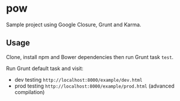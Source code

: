 # pow

Sample project using Google Closure, Grunt and Karma.

## Usage

Clone, install npm and Bower dependencies then run Grunt task `test`.

Run Grunt default task and visit:

- dev testing `http://localhost:8000/example/dev.html`
- prod testing `http://localhost:8000/example/prod.html` (advanced compilation)
